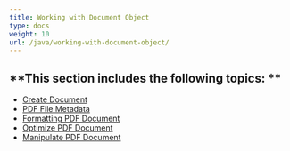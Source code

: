 ```yaml
---
title: Working with Document Object
type: docs
weight: 10
url: /java/working-with-document-object/
---
```


**This section includes the following topics: 
**
----------------------------------------------
- [Create Document](/pdf/java/create-document-html/)
- [PDF File Metadata](/pdf/java/pdf-file-metadata-html/)
- [Formatting PDF Document](/pdf/java/formatting-pdf-document-html/)
- [Optimize PDF Document](/pdf/java/optimize-pdf-document-html/)
- [Manipulate PDF Document](/pdf/java/manipulate-pdf-document-html/)
